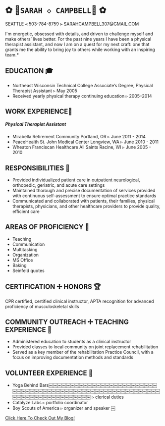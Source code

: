 # 		**✿**                                   🌺`SARAH ◇ CAMPBELL`🌺                                      	**✿**
SEATTLE ⫷  503-784-8759 ⫸  SARAHCAMPBELL307@GMAIL.COM

I'm energetic, obsessed with details, and driven to challenge myself and make others’ lives better. For the past nine years I have been a physical therapist assistant, and now I am on a quest for my next craft: one that grants me the ability to bring  joy to others while working with an inspiring team.*

## EDUCATION 🎓
* Northeast Wisconsin Technical College Associate’s Degree, Physical Therapist Assistant ▹ May 2005
* Received yearly physical therapy continuing education ▹ 2005–2014

## WORK EXPERIENCE🏥
##### Physical Therapist Assistant
* Mirabella Retirement Community Portland, OR ▹ June 2011 - 2014
* PeaceHealth St. John Medical Center Longview, WA ▹ June 2010 - 2011
* Wheaton Franciscan Healthcare All Saints Racine, WI ▹ June 2005 - 2010

## RESPONSIBILITIES 🎩
+ Provided individualized patient care in outpatient neurological, orthopedic, geriatric, and acute care settings
+ Maintained thorough and precise documentation of services provided with continuous self-assessment to ensure optimal practice standards
+ Communicated and collaborated with patients, their families, physical therapists, physicians, and other healthcare providers to provide quality, efficient care

## AREAS OF PROFICIENCY 💪
+ Teaching 
+ Communication 
+ Multitasking 
+ Organization 
+ MS Office 
+ Baking
+ Seinfeld quotes

## CERTIFICATION ✢ HONORS 🏆
CPR certified, certified clinical instructor, APTA recognition for advanced proficiency of musculoskeletal skills

## COMMUNITY OUTREACH ✢ TEACHING EXPERIENCE 🎒
- Administered education to students as a clinical instructor
- Provided classes to local community on joint replacement rehabilitation
- Served as a key member of the rehabilitation Practice Council, with a focus on improving documentation methods and standards

## VOLUNTEER EXPERIENCE 🙏
- Yoga Behind Bars￼￼￼￼￼￼￼￼￼￼￼￼￼￼￼￼￼￼￼￼￼￼￼￼￼￼￼￼￼￼￼￼￼￼￼￼￼￼￼￼￼￼￼￼￼￼￼￼￼￼￼￼￼￼￼￼￼￼￼￼￼￼￼￼￼￼￼￼￼￼￼￼￼￼￼￼￼ ▹ clerical duties 
- Catalyze Labs ▹ portfolio coordinator 
- Boy Scouts of America ▹ organizer and speaker ￼

[Click Here To Check Out My Blog!](https://toppedwithlove.wordpress.com/)




